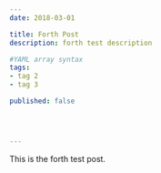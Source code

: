 ```yaml
---
date: 2018-03-01

title: Forth Post
description: forth test description

#YAML array syntax
tags:
- tag 2
- tag 3

published: false




---
```


This is the forth test post.
